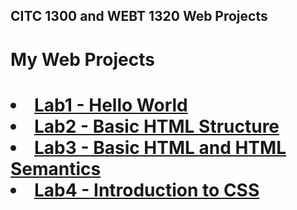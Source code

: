 ## CITC 1300 and WEBT 1320 Web Projects
<h1>My Web Projects<h1>

<li><a href="Lab1/index.html">Lab1 - Hello World</a></li>
<li><a href="LAB2/index2.html">Lab2 - Basic HTML Structure</a></li>
<li><a href="Lab3/index.html">Lab3 - Basic HTML and HTML Semantics</a></li>
<li><a href="Lab4/index.html">Lab4 - Introduction to CSS</a></li>